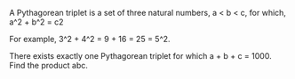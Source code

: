 A Pythagorean triplet is a set of three natural numbers, a < b < c, for which,
a^2 + b^2 = c2

For example, 3^2 + 4^2 = 9 + 16 = 25 = 5^2.

There exists exactly one Pythagorean triplet for which a + b + c = 1000.
Find the product abc.
